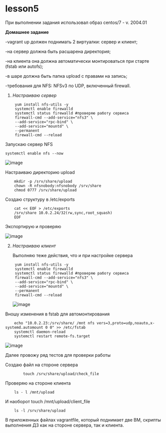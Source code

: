 # lesson5
При выполнении задания использовал образ centos/7 - v. 2004.01

**Домашнее задание**

-vagrant up должен поднимать 2 виртуалки: сервер и клиент;
 
-на сервер должна быть расшарена директория;
 
-на клиента она должна автоматически монтироваться при старте (fstab или autofs);
 
-в шаре должна быть папка upload с правами на запись;
 
-требования для NFS: NFSv3 по UDP, включенный firewall.
 

1) *Настраиваю сервер*
 
	    yum install nfs-utils -y
	    systemctl enable firewalld
	    systemctl status firewalld #проверяю работу сервиса
	    firewall-cmd --add-service="nfs3" \
	    --add-service="rpc-bind" \
	    --add-service="mountd" \
	    --permanent 
	    firewall-cmd --reload
   
Запускаю сервер NFS

    systemctl enable nfs --now
    

![image](https://github.com/movik242/lesson5/assets/143793993/394bc99b-d680-410c-abc9-4c0d740a510a)

Настраиваю директорию upload

		mkdir -p /srv/share/upload 
		chown -R nfsnobody:nfsnobody /srv/share 
		chmod 0777 /srv/share/upload 

Создаю структуру в /etc/exports

		cat << EOF > /etc/exports 
		/srv/share 10.0.2.24/32(rw,sync,root_squash)
		EOF

Экспортирую и проверяю

![image](https://github.com/movik242/lesson5/assets/143793993/6c54a920-58c7-43bd-9f5d-52ee933d5a7c)


2) *Настраиваю клиент*

	Выполняю теже действия, что и при настройке сервера

		yum install nfs-utils -y
	    systemctl enable firewalld
	    systemctl status firewalld #проверяю работу сервиса
	    firewall-cmd --add-service="nfs3" \
	    --add-service="rpc-bind" \
	    --add-service="mountd" \
	    --permanent 
	    firewall-cmd --reload


	 ![image](https://github.com/movik242/lesson5/assets/143793993/e1fc2027-6f7d-4838-bb86-0b2ef3d92062)


Вношу изменения в fstab  для автомонтирования 

		echo "10.0.2.23:/srv/share/ /mnt nfs vers=3,proto=udp,noauto,x-systemd.automount 0 0" >> /etc/fstab
		systemctl daemon-reload 
		systemctl restart remote-fs.target



![image](https://github.com/movik242/lesson5/assets/143793993/4eab1564-d053-4ed0-a1e8-f46aa9f021d4)


Далее провожу ряд тестов для проверки работы

Создаю файл на стороне сервера

			touch /srv/share/upload/check_file

Проверяю  на стороне клиента

		ls - l /mnt/upload

 И наоборот 
 		touch /mnt/upload/client_file

		ls -l /srv/share/upload


В приложенных файлах vagrantfile, который поднимает две ВМ, скрипты выполнения ДЗ как на стороне сервера, так и клиента.









